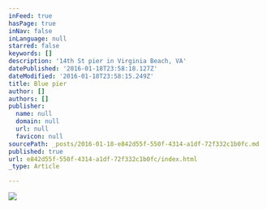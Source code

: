 ```yaml
---
inFeed: true
hasPage: true
inNav: false
inLanguage: null
starred: false
keywords: []
description: '14th St pier in Virginia Beach, VA'
datePublished: '2016-01-18T23:58:18.127Z'
dateModified: '2016-01-18T23:58:15.249Z'
title: Blue pier
author: []
authors: []
publisher:
  name: null
  domain: null
  url: null
  favicon: null
sourcePath: _posts/2016-01-18-e842d55f-550f-4314-a1df-72f332c1b0fc.md
published: true
url: e842d55f-550f-4314-a1df-72f332c1b0fc/index.html
_type: Article

---
```

![](https://the-grid-user-content.s3-us-west-2.amazonaws.com/b275eedc-fc8f-4ebe-9f0f-5bc7a04e987d.jpg)